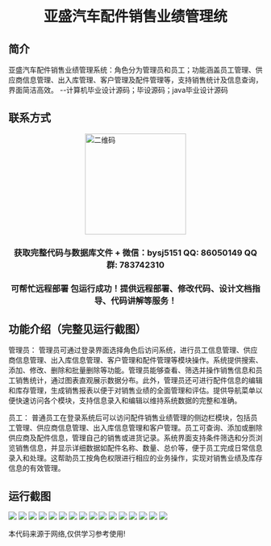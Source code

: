 <p><h1 align="center">亚盛汽车配件销售业绩管理统</h1></p>

## 简介
亚盛汽车配件销售业绩管理系统：角色分为管理员和员工；功能涵盖员工管理、供应商信息管理、出入库管理、客户管理及配件管理等，支持销售统计及信息查询，界面简洁高效。    --计算机毕业设计源码；毕设源码；java毕业设计源码


## 联系方式
<img src="https://bs-1329754181.cos.ap-shanghai.myqcloud.com/wx.jpg" alt="二维码" style="display: block; margin: 0 auto;" width="200px">
<p><h3 align="center">获取完整代码与数据库文件 + 微信：bysj5151 QQ: 86050149 QQ群: 783742310</h3></p>
<p><h3 align="center">可帮忙远程部署 包运行成功！提供远程部署、修改代码、设计文档指导、代码讲解等服务！</h3></p>

## 功能介绍（完整见运行截图）
管理员： 管理员可通过登录界面选择角色后访问系统，进行员工信息管理、供应商信息管理、出入库信息管理、客户管理和配件管理等模块操作。系统提供搜索、添加、修改、删除和批量删除等功能。管理员能够查看、筛选并操作销售信息和员工销售统计，通过图表直观展示数据分布。此外，管理员还可进行配件信息的编辑和库存管理，生成销售报表以便于对销售业绩的全面管理和评估。提供导航菜单以便快速访问各个模块，支持信息录入和编辑以维持系统数据的完整和准确。

员工： 普通员工在登录系统后可以访问配件销售业绩管理的侧边栏模块，包括员工管理、供应商信息管理、出入库信息管理和客户管理。员工可查询、添加或删除供应商及配件信息，管理自己的销售或进货记录。系统界面支持条件筛选和分页浏览销售信息，并显示详细数据如配件名称、数量、总价等，便于员工完成日常信息录入和处理。这帮助员工按角色权限进行相应的业务操作，实现对销售业绩及库存信息的有效管理。


## 运行截图
![](https://bs-1329754181.cos.ap-shanghai.myqcloud.com/ssm/YashengAutoPartsPerformanceManagementSystem/img/001.jpg)
![](https://bs-1329754181.cos.ap-shanghai.myqcloud.com/ssm/YashengAutoPartsPerformanceManagementSystem/img/002.jpg)
![](https://bs-1329754181.cos.ap-shanghai.myqcloud.com/ssm/YashengAutoPartsPerformanceManagementSystem/img/003.jpg)
![](https://bs-1329754181.cos.ap-shanghai.myqcloud.com/ssm/YashengAutoPartsPerformanceManagementSystem/img/004.jpg)
![](https://bs-1329754181.cos.ap-shanghai.myqcloud.com/ssm/YashengAutoPartsPerformanceManagementSystem/img/005.jpg)
![](https://bs-1329754181.cos.ap-shanghai.myqcloud.com/ssm/YashengAutoPartsPerformanceManagementSystem/img/006.jpg)
![](https://bs-1329754181.cos.ap-shanghai.myqcloud.com/ssm/YashengAutoPartsPerformanceManagementSystem/img/007.jpg)
![](https://bs-1329754181.cos.ap-shanghai.myqcloud.com/ssm/YashengAutoPartsPerformanceManagementSystem/img/008.jpg)
![](https://bs-1329754181.cos.ap-shanghai.myqcloud.com/ssm/YashengAutoPartsPerformanceManagementSystem/img/009.jpg)
![](https://bs-1329754181.cos.ap-shanghai.myqcloud.com/ssm/YashengAutoPartsPerformanceManagementSystem/img/010.jpg)
![](https://bs-1329754181.cos.ap-shanghai.myqcloud.com/ssm/YashengAutoPartsPerformanceManagementSystem/img/011.jpg)
![](https://bs-1329754181.cos.ap-shanghai.myqcloud.com/ssm/YashengAutoPartsPerformanceManagementSystem/img/012.jpg)
![](https://bs-1329754181.cos.ap-shanghai.myqcloud.com/ssm/YashengAutoPartsPerformanceManagementSystem/img/013.jpg)
![](https://bs-1329754181.cos.ap-shanghai.myqcloud.com/ssm/YashengAutoPartsPerformanceManagementSystem/img/014.jpg)
![](https://bs-1329754181.cos.ap-shanghai.myqcloud.com/ssm/YashengAutoPartsPerformanceManagementSystem/img/015.jpg)
![](https://bs-1329754181.cos.ap-shanghai.myqcloud.com/ssm/YashengAutoPartsPerformanceManagementSystem/img/016.jpg)

<p>本代码来源于网络,仅供学习参考使用!</p>
